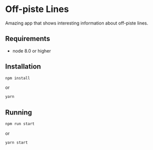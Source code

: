 # Off-piste Lines

Amazing app that shows interesting information about off-piste lines.

## Requirements

- node 8.0 or higher

## Installation

```bash
npm install
```
or
```bash
yarn
```

## Running

```bash
npm run start
```
or
```bash
yarn start
```